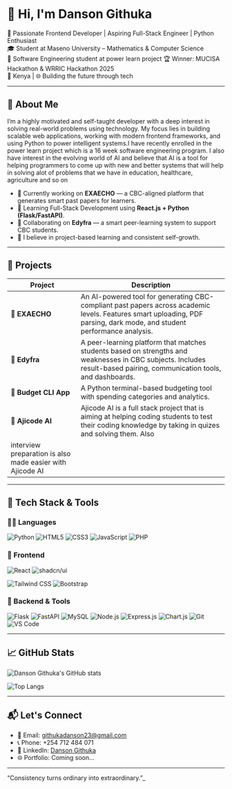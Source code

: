 # 👋 Hi, I'm Danson Githuka

🚀 Passionate Frontend Developer | Aspiring Full-Stack Engineer | Python Enthusiast  
🎓 Student at Maseno University – Mathematics & Computer Science  
🚀 Software Engineering student at power learn project 
🏆 Winner: MUCISA Hackathon & WRRIC Hackathon 2025  
📍 Kenya | 🌐 Building the future through tech

---

## 🧠 About Me

I’m a highly motivated and self-taught developer with a deep interest in solving real-world problems using technology. My focus lies in building scalable web applications, working with modern frontend frameworks, and using Python to power intelligent systems.I have recently enrolled in the power learn project which is a 16 week software engineering program. I also have interest in the evolving world of AI and believe that AI is a tool for helping programmers to come up with new and better systems that will help in solving alot of problems that we have in education, healthcare, agriculture and so on

- 🔭 Currently working on **EXAECHO** — a CBC-aligned platform that generates smart past papers for learners.
- 🌱 Learning Full-Stack Development using **React.js + Python (Flask/FastAPI)**.
- 👯 Collaborating on **Edyfra** — a smart peer-learning system to support CBC students.
- 🧩 I believe in project-based learning and consistent self-growth.

---

## 💼 Projects

| Project      | Description |
|-------------|-------------|
| 🔹 **EXAECHO** | An AI-powered tool for generating CBC-compliant past papers across academic levels. Features smart uploading, PDF parsing, dark mode, and student performance analysis. |
| 🔹 **Edyfra** | A peer-learning platform that matches students based on strengths and weaknesses in CBC subjects. Includes result-based pairing, communication tools, and dashboards. |
| 🔹 **Budget CLI App** | A Python terminal-based budgeting tool with spending categories and analytics. |
| 🔹 **Ajicode AI** | Ajicode AI is a full stack project that is aiming at helping coding students to test their coding knowledge by taking in quizes and solving them. Also
                       interview preparation is also made easier with Ajicode AI|

---

## 🧰 Tech Stack & Tools

### 👨‍💻 Languages
![Python](https://img.shields.io/badge/-Python-3776AB?style=flat-square&logo=python&logoColor=white)
![HTML5](https://img.shields.io/badge/-HTML5-E34F26?style=flat-square&logo=html5&logoColor=white)
![CSS3](https://img.shields.io/badge/-CSS3-1572B6?style=flat-square&logo=css3)
![JavaScript](https://img.shields.io/badge/-JavaScript-F7DF1E?style=flat-square&logo=javascript&logoColor=black)
![PHP](https://img.shields.io/badge/-PHP-777BB4?style=flat-square&logo=php&logoColor=white)

### 🚀 Frontend
![React](https://img.shields.io/badge/React-20232A?style=for-the-badge&logo=react&logoColor=61DAFB)
![shadcn/ui](https://img.shields.io/badge/shadcn/ui-%2311182f?style=for-the-badge&logo=vercel&logoColor=white)

![Tailwind CSS](https://img.shields.io/badge/-Tailwind%20CSS-38B2AC?style=flat-square&logo=tailwind-css)
![Bootstrap](https://img.shields.io/badge/-Bootstrap-563D7C?style=flat-square&logo=bootstrap)

### 🧠 Backend & Tools
![Flask](https://img.shields.io/badge/-Flask-000000?style=flat-square&logo=flask)
![FastAPI](https://img.shields.io/badge/-FastAPI-009688?style=flat-square&logo=fastapi)
![MySQL](https://img.shields.io/badge/-MySQL-4479A1?style=flat-square&logo=mysql)
![Node.js](https://img.shields.io/badge/Node.js-339933?style=for-the-badge&logo=nodedotjs&logoColor=white)
![Express.js](https://img.shields.io/badge/Express.js-404D59?style=for-the-badge&logo=express&logoColor=white)
![Chart.js](https://img.shields.io/badge/Chart.js-FF6384?style=for-the-badge&logo=chartdotjs&logoColor=white)
![Git](https://img.shields.io/badge/-Git-F05032?style=flat-square&logo=git)
![VS Code](https://img.shields.io/badge/-VS%20Code-007ACC?style=flat-square&logo=visual-studio-code)




---

## 📈 GitHub Stats

![Danson Githuka's GitHub stats](https://github-readme-stats.vercel.app/api?username=DanEinstein&show_icons=true&theme=tokyonight)

![Top Langs](https://github-readme-stats.vercel.app/api/top-langs/?username=DanEinstein&layout=compact&theme=tokyonight)

---

## 📬 Let's Connect

- 📧 Email: [githukadanson23@gmail.com](mailto:githukadanson23@gmail.com)  
- 📞 Phone: +254 712 484 071  
- 💼 LinkedIn: [Danson Githuka](https://linkedin.com/in/danson-githuka)  
- 🌐 Portfolio: Coming soon...

---

“Consistency turns ordinary into extraordinary.”_
